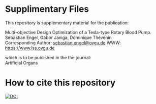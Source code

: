 # Supplimentary Files

This repository is supplementary material for the publication:

Multi-objective Design Optimization of a Tesla-type Rotary Blood Pump.  
Sebastian Engel, Gábor Janiga, Dominique Thévenin  
Corresponding Author: sebastian.engel@ovgu.de
WWW: https://www.lss.ovgu.de

which is to be published in the the journal:  
Artificial Organs

# How to cite this repository



[![DOI](https://zenodo.org/badge/236382808.svg)](https://doi.org/10.5281/zenodo.3628027)




